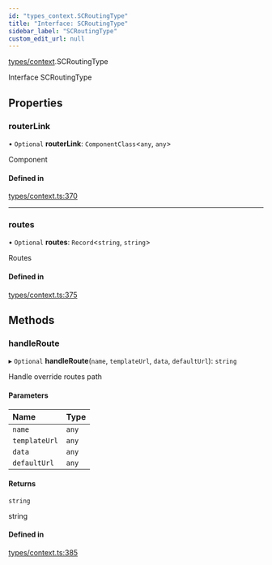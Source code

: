 ```yaml
---
id: "types_context.SCRoutingType"
title: "Interface: SCRoutingType"
sidebar_label: "SCRoutingType"
custom_edit_url: null
---
```


[types/context](../modules/types_context.md).SCRoutingType

Interface SCRoutingType

## Properties

### routerLink

• `Optional` **routerLink**: `ComponentClass`<`any`, `any`\>

Component

#### Defined in

[types/context.ts:370](https://github.com/selfcommunity/community-ui/blob/1eb776a/packages/sc-core/src/types/context.ts#L370)

___

### routes

• `Optional` **routes**: `Record`<`string`, `string`\>

Routes

#### Defined in

[types/context.ts:375](https://github.com/selfcommunity/community-ui/blob/1eb776a/packages/sc-core/src/types/context.ts#L375)

## Methods

### handleRoute

▸ `Optional` **handleRoute**(`name`, `templateUrl`, `data`, `defaultUrl`): `string`

Handle override routes path

#### Parameters

| Name | Type |
| :------ | :------ |
| `name` | `any` |
| `templateUrl` | `any` |
| `data` | `any` |
| `defaultUrl` | `any` |

#### Returns

`string`

string

#### Defined in

[types/context.ts:385](https://github.com/selfcommunity/community-ui/blob/1eb776a/packages/sc-core/src/types/context.ts#L385)
